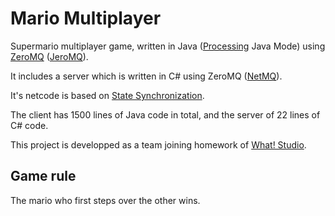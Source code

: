 Mario Multiplayer
=================

Supermario multiplayer game, written in Java ([Processing](https://processing.org/) Java Mode) using [ZeroMQ](http://zeromq.org/) ([JeroMQ](https://github.com/zeromq/jeromq)).

It includes a server which is written in C# using ZeroMQ ([NetMQ](https://github.com/zeromq/netmq)).

It's netcode is based on [State Synchronization](http://gafferongames.com/networked-physics/state-synchronization/).

The client has 1500 lines of Java code in total, and the server of 22 lines of C# code.

This project is developped as a team joining homework of [What! Studio](https://github.com/what-studio).

## Game rule

The mario who first steps over the other wins.

